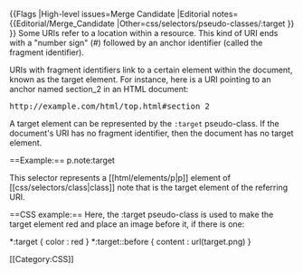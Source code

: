 {{Flags
|High-level issues=Merge Candidate
|Editorial notes=
{{Editorial/Merge_Candidate
|Other=css/selectors/pseudo-classes/:target
}}
}}
Some URIs refer to a location within a resource. This kind of URI ends with a "number sign" (#) followed by an anchor identifier (called the fragment identifier).

URIs with fragment identifiers link to a certain element within the document, known as the target element. For instance, here is a URI pointing to an anchor named section_2 in an HTML document:

<pre>http://example.com/html/top.html#section_2</pre>

A target element can be represented by the <code>:target</code> pseudo-class. If the document's URI has no fragment identifier, then the document has no target element.

==Example:==
<syntaxhighlight lang="css">p.note:target</syntaxhighlight>

This selector represents a [[html/elements/p|p]] element of [[css/selectors/class|class]] note that is the target element of the referring URI.

==CSS example:==
Here, the :target pseudo-class is used to make the target element red and place an image before it, if there is one:

<syntaxhighlight lang="css">
*:target { color : red }
*:target::before { content : url(target.png) }
</syntaxhighlight>

[[Category:CSS]]